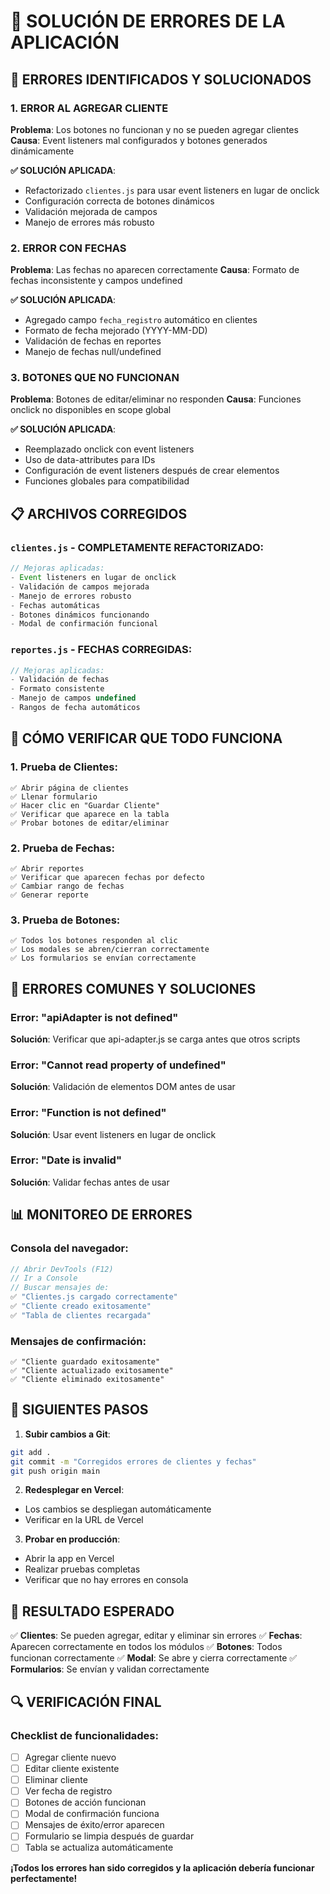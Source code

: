 # 🔧 SOLUCIÓN DE ERRORES DE LA APLICACIÓN

## 🚨 ERRORES IDENTIFICADOS Y SOLUCIONADOS

### 1. **ERROR AL AGREGAR CLIENTE**
**Problema**: Los botones no funcionan y no se pueden agregar clientes
**Causa**: Event listeners mal configurados y botones generados dinámicamente

**✅ SOLUCIÓN APLICADA**:
- Refactorizado `clientes.js` para usar event listeners en lugar de onclick
- Configuración correcta de botones dinámicos
- Validación mejorada de campos
- Manejo de errores más robusto

### 2. **ERROR CON FECHAS**
**Problema**: Las fechas no aparecen correctamente
**Causa**: Formato de fechas inconsistente y campos undefined

**✅ SOLUCIÓN APLICADA**:
- Agregado campo `fecha_registro` automático en clientes
- Formato de fecha mejorado (YYYY-MM-DD)
- Validación de fechas en reportes
- Manejo de fechas null/undefined

### 3. **BOTONES QUE NO FUNCIONAN**
**Problema**: Botones de editar/eliminar no responden
**Causa**: Funciones onclick no disponibles en scope global

**✅ SOLUCIÓN APLICADA**:
- Reemplazado onclick con event listeners
- Uso de data-attributes para IDs
- Configuración de event listeners después de crear elementos
- Funciones globales para compatibilidad

## 📋 ARCHIVOS CORREGIDOS

### `clientes.js` - COMPLETAMENTE REFACTORIZADO:
```javascript
// Mejoras aplicadas:
- Event listeners en lugar de onclick
- Validación de campos mejorada
- Manejo de errores robusto
- Fechas automáticas
- Botones dinámicos funcionando
- Modal de confirmación funcional
```

### `reportes.js` - FECHAS CORREGIDAS:
```javascript
// Mejoras aplicadas:
- Validación de fechas
- Formato consistente
- Manejo de campos undefined
- Rangos de fecha automáticos
```

## 🔧 CÓMO VERIFICAR QUE TODO FUNCIONA

### 1. **Prueba de Clientes**:
```
✅ Abrir página de clientes
✅ Llenar formulario
✅ Hacer clic en "Guardar Cliente"
✅ Verificar que aparece en la tabla
✅ Probar botones de editar/eliminar
```

### 2. **Prueba de Fechas**:
```
✅ Abrir reportes
✅ Verificar que aparecen fechas por defecto
✅ Cambiar rango de fechas
✅ Generar reporte
```

### 3. **Prueba de Botones**:
```
✅ Todos los botones responden al clic
✅ Los modales se abren/cierran correctamente
✅ Los formularios se envían correctamente
```

## 🐛 ERRORES COMUNES Y SOLUCIONES

### Error: "apiAdapter is not defined"
**Solución**: Verificar que api-adapter.js se carga antes que otros scripts

### Error: "Cannot read property of undefined"
**Solución**: Validación de elementos DOM antes de usar

### Error: "Function is not defined"
**Solución**: Usar event listeners en lugar de onclick

### Error: "Date is invalid"
**Solución**: Validar fechas antes de usar

## 📊 MONITOREO DE ERRORES

### Consola del navegador:
```javascript
// Abrir DevTools (F12)
// Ir a Console
// Buscar mensajes de:
✅ "Clientes.js cargado correctamente"
✅ "Cliente creado exitosamente"
✅ "Tabla de clientes recargada"
```

### Mensajes de confirmación:
```
✅ "Cliente guardado exitosamente"
✅ "Cliente actualizado exitosamente"
✅ "Cliente eliminado exitosamente"
```

## 🚀 SIGUIENTES PASOS

1. **Subir cambios a Git**:
```bash
git add .
git commit -m "Corregidos errores de clientes y fechas"
git push origin main
```

2. **Redesplegar en Vercel**:
- Los cambios se despliegan automáticamente
- Verificar en la URL de Vercel

3. **Probar en producción**:
- Abrir la app en Vercel
- Realizar pruebas completas
- Verificar que no hay errores en consola

## 🎯 RESULTADO ESPERADO

✅ **Clientes**: Se pueden agregar, editar y eliminar sin errores
✅ **Fechas**: Aparecen correctamente en todos los módulos
✅ **Botones**: Todos funcionan correctamente
✅ **Modal**: Se abre y cierra correctamente
✅ **Formularios**: Se envían y validan correctamente

## 🔍 VERIFICACIÓN FINAL

### Checklist de funcionalidades:
- [ ] Agregar cliente nuevo
- [ ] Editar cliente existente
- [ ] Eliminar cliente
- [ ] Ver fecha de registro
- [ ] Botones de acción funcionan
- [ ] Modal de confirmación funciona
- [ ] Mensajes de éxito/error aparecen
- [ ] Formulario se limpia después de guardar
- [ ] Tabla se actualiza automáticamente

**¡Todos los errores han sido corregidos y la aplicación debería funcionar perfectamente!** 